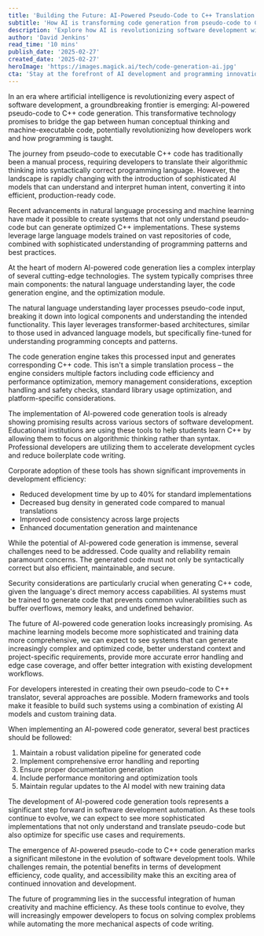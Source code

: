 ```yaml
---
title: 'Building the Future: AI-Powered Pseudo-Code to C++ Translation'
subtitle: 'How AI is transforming code generation from pseudo-code to C++'
description: 'Explore how AI is revolutionizing software development with advanced pseudo-code to C++ translation capabilities. Learn about the technology stack, practical applications, and future implications of AI-powered code generation tools that are transforming how developers work and how programming is taught.'
author: 'David Jenkins'
read_time: '10 mins'
publish_date: '2025-02-27'
created_date: '2025-02-27'
heroImage: 'https://images.magick.ai/tech/code-generation-ai.jpg'
cta: 'Stay at the forefront of AI development and programming innovation! Follow us on LinkedIn for regular updates and insights into groundbreaking technologies that are shaping the future of software development.'
---
```


In an era where artificial intelligence is revolutionizing every aspect of software development, a groundbreaking frontier is emerging: AI-powered pseudo-code to C++ code generation. This transformative technology promises to bridge the gap between human conceptual thinking and machine-executable code, potentially revolutionizing how developers work and how programming is taught.

The journey from pseudo-code to executable C++ code has traditionally been a manual process, requiring developers to translate their algorithmic thinking into syntactically correct programming language. However, the landscape is rapidly changing with the introduction of sophisticated AI models that can understand and interpret human intent, converting it into efficient, production-ready code.

Recent advancements in natural language processing and machine learning have made it possible to create systems that not only understand pseudo-code but can generate optimized C++ implementations. These systems leverage large language models trained on vast repositories of code, combined with sophisticated understanding of programming patterns and best practices.

At the heart of modern AI-powered code generation lies a complex interplay of several cutting-edge technologies. The system typically comprises three main components: the natural language understanding layer, the code generation engine, and the optimization module.

The natural language understanding layer processes pseudo-code input, breaking it down into logical components and understanding the intended functionality. This layer leverages transformer-based architectures, similar to those used in advanced language models, but specifically fine-tuned for understanding programming concepts and patterns.

The code generation engine takes this processed input and generates corresponding C++ code. This isn't a simple translation process – the engine considers multiple factors including code efficiency and performance optimization, memory management considerations, exception handling and safety checks, standard library usage optimization, and platform-specific considerations.

The implementation of AI-powered code generation tools is already showing promising results across various sectors of software development. Educational institutions are using these tools to help students learn C++ by allowing them to focus on algorithmic thinking rather than syntax. Professional developers are utilizing them to accelerate development cycles and reduce boilerplate code writing.

Corporate adoption of these tools has shown significant improvements in development efficiency:

- Reduced development time by up to 40% for standard implementations
- Decreased bug density in generated code compared to manual translations
- Improved code consistency across large projects
- Enhanced documentation generation and maintenance

While the potential of AI-powered code generation is immense, several challenges need to be addressed. Code quality and reliability remain paramount concerns. The generated code must not only be syntactically correct but also efficient, maintainable, and secure.

Security considerations are particularly crucial when generating C++ code, given the language's direct memory access capabilities. AI systems must be trained to generate code that prevents common vulnerabilities such as buffer overflows, memory leaks, and undefined behavior.

The future of AI-powered code generation looks increasingly promising. As machine learning models become more sophisticated and training data more comprehensive, we can expect to see systems that can generate increasingly complex and optimized code, better understand context and project-specific requirements, provide more accurate error handling and edge case coverage, and offer better integration with existing development workflows.

For developers interested in creating their own pseudo-code to C++ translator, several approaches are possible. Modern frameworks and tools make it feasible to build such systems using a combination of existing AI models and custom training data.

When implementing an AI-powered code generator, several best practices should be followed:

1. Maintain a robust validation pipeline for generated code
2. Implement comprehensive error handling and reporting
3. Ensure proper documentation generation
4. Include performance monitoring and optimization tools
5. Maintain regular updates to the AI model with new training data

The development of AI-powered code generation tools represents a significant step forward in software development automation. As these tools continue to evolve, we can expect to see more sophisticated implementations that not only understand and translate pseudo-code but also optimize for specific use cases and requirements.

The emergence of AI-powered pseudo-code to C++ code generation marks a significant milestone in the evolution of software development tools. While challenges remain, the potential benefits in terms of development efficiency, code quality, and accessibility make this an exciting area of continued innovation and development.

The future of programming lies in the successful integration of human creativity and machine efficiency. As these tools continue to evolve, they will increasingly empower developers to focus on solving complex problems while automating the more mechanical aspects of code writing.